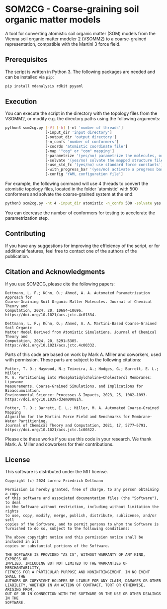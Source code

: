 # SOM2CG - Coarse-graining soil organic matter models

A tool for converting atomistic soil organic matter (SOM) models from the Vienna soil organic matter modeler 2 (VSOMM2) to a coarse-grained representation, compatible with the Martini 3 force field.

## Prerequisites

The script is written in Python 3. The following packages are needed and can be installed via `pip`:
```bash
pip install mdanalysis rdkit pyyaml
```

## Execution

You can execute the script in the directory with the topology files from the VSOMM2, or modify e.g. the directory paths using the following arguments:
```bash
python3 som2cg.py [-V] [-h] [-nt 'number of threads'] 
                  [-input_dir 'input directory'] 
                  [-output_dir 'output directory'] 
                  [-n_confs 'number of conformers']
                  [-coords 'atomistic coordinate file']  
                  [-map '"cog" or "com" mapping'] 
                  [-parametrize '(yes/no) parametrize the molecules, or only output mapped structure file']
                  [-solvate '(yes/no) solvate the mapped structure file']
                  [-use_std_fc '(yes/no) use standard force constants']
                  [-with_progress_bar '(yes/no) activate a progress bar']
                  [-config 'YAML configuration file']
```
For example, the following command will use 4 threads to convert the atomistic topology files, located in the folder 'atomistic' with 500 conformers and solvate the coarse-grained system at the end:

```bash
python3 som2cg.py -nt 4 -input_dir atomistic -n_confs 500 -solvate yes
```

You can decrease the number of conformers for testing to accelerate the parametrization step.

## Contributing
If you have any suggestions for improving the efficiency of the script, or for additional features, feel free to contact one of the authors of the publication.

## Citation and Acknowledgments
If you use SOM2CG, please cite the following papers:

    Dettmann, L. F.; Kühn, O.; Ahmed, A. A. Automated Parametrization Approach for 
    Coarse-Graining Soil Organic Matter Molecules. Journal of Chemical Theory and 
    Computation, 2024, 20, 10684–10696. https://doi.org/10.1021/acs.jctc.4c01334.

    Dettmann, L. F.; Kühn, O.; Ahmed, A. A. Martini-Based Coarse-Grained Soil Organic 
    Matter Model Derived from Atomistic Simulations. Journal of Chemical Theory and 
    Computation, 2024, 20, 5291–5305. https://doi.org/10.1021/acs.jctc.4c00332.


Parts of this code are based on work by Mark A. Miller and coworkers, used with permission.
These parts are subject to the following citations:

    Potter, T. D.; Haywood, N.; Teixeira, A.; Hodges, G.; Barrett, E. L.; Miller, 
    M. A. Partitioning into Phosphatidylcholine–Cholesterol Membranes: Liposome 
    Measurements, Coarse-Grained Simulations, and Implications for Bioaccumulation. 
    Environmental Science: Processes & Impacts, 2023, 25, 1082–1093. 
    https://doi.org/10.1039/d3em00081h.
    
    Potter, T. D.; Barrett, E. L.; Miller, M. A. Automated Coarse-Grained Mapping 
    Algorithm for the Martini Force Field and Benchmarks for Membrane–Water Partitioning. 
    Journal of Chemical Theory and Computation, 2021, 17, 5777–5791. 
    https://doi.org/10.1021/acs.jctc.1c00322.

Please cite these works if you use this code in your research.
We thank Mark. A. Miller and coworkers for their contributions.

## License
This software is distributed under the MIT license.

    Copyright (c) 2024 Lorenz Friedrich Dettmann
    
    Permission is hereby granted, free of charge, to any person obtaining a copy
    of this software and associated documentation files (the "Software"), to deal
    in the Software without restriction, including without limitation the rights
    to use, copy, modify, merge, publish, distribute, sublicense, and/or sell
    copies of the Software, and to permit persons to whom the Software is
    furnished to do so, subject to the following conditions:
    
    The above copyright notice and this permission notice shall be included in all
    copies or substantial portions of the Software.
    
    THE SOFTWARE IS PROVIDED "AS IS", WITHOUT WARRANTY OF ANY KIND, EXPRESS OR
    IMPLIED, INCLUDING BUT NOT LIMITED TO THE WARRANTIES OF MERCHANTABILITY,
    FITNESS FOR A PARTICULAR PURPOSE AND NONINFRINGEMENT. IN NO EVENT SHALL THE
    AUTHORS OR COPYRIGHT HOLDERS BE LIABLE FOR ANY CLAIM, DAMAGES OR OTHER
    LIABILITY, WHETHER IN AN ACTION OF CONTRACT, TORT OR OTHERWISE, ARISING FROM,
    OUT OF OR IN CONNECTION WITH THE SOFTWARE OR THE USE OR OTHER DEALINGS IN THE
    SOFTWARE.
